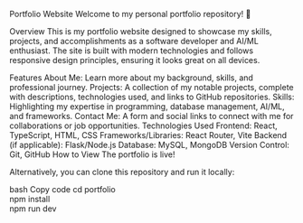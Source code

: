 Portfolio Website
Welcome to my personal portfolio repository! 🚀

Overview
This is my portfolio website designed to showcase my skills, projects, and accomplishments as a software developer and AI/ML enthusiast. The site is built with modern technologies and follows responsive design principles, ensuring it looks great on all devices.

Features
About Me: Learn more about my background, skills, and professional journey.
Projects: A collection of my notable projects, complete with descriptions, technologies used, and links to GitHub repositories.
Skills: Highlighting my expertise in programming, database management, AI/ML, and frameworks.
Contact Me: A form and social links to connect with me for collaborations or job opportunities.
Technologies Used
Frontend: React, TypeScript, HTML, CSS
Frameworks/Libraries: React Router, Vite
Backend (if applicable): Flask/Node.js
Database: MySQL, MongoDB
Version Control: Git, GitHub
How to View
The portfolio is live! 

Alternatively, you can clone this repository and run it locally:

bash
Copy code 
cd portfolio  
npm install  
npm run dev  
